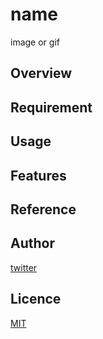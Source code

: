 # name

image or gif

## Overview

## Requirement

## Usage

## Features

## Reference

## Author

[twitter](https://twitter.com/Kotabrog)

## Licence

[MIT](https://......)